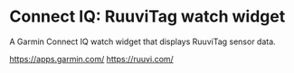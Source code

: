 # Connect IQ: RuuviTag watch widget

A Garmin Connect IQ watch widget that displays RuuviTag sensor data.

https://apps.garmin.com/
https://ruuvi.com/

